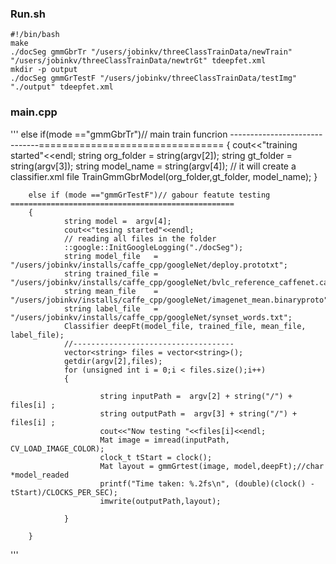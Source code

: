 ### Run.sh 
```
#!/bin/bash
make
./docSeg gmmGbrTr "/users/jobinkv/threeClassTrainData/newTrain" "/users/jobinkv/threeClassTrainData/newtrGt" tdeepfet.xml
mkdir -p output
./docSeg gmmGrTestF "/users/jobinkv/threeClassTrainData/testImg" "./output" tdeepfet.xml
```
### main.cpp

'''
        else if(mode =="gmmGbrTr")// main train funcrion ------------------------------================================
        {
                cout<<"training started"<<endl;
                string org_folder = string(argv[2]);
                string gt_folder = string(argv[3]);
                string model_name =  string(argv[4]);
                // it will create a classifier.xml file
                TrainGmmGbrModel(org_folder,gt_folder, model_name);
        }

        else if (mode =="gmmGrTestF")// gabour featute testing ==================================================
        {
                string model =  argv[4];
                cout<<"tesing started"<<endl;
                // reading all files in the folder
                ::google::InitGoogleLogging("./docSeg");
                string model_file   = "/users/jobinkv/installs/caffe_cpp/googleNet/deploy.prototxt";
                string trained_file = "/users/jobinkv/installs/caffe_cpp/googleNet/bvlc_reference_caffenet.caffemodel";
                string mean_file    = "/users/jobinkv/installs/caffe_cpp/googleNet/imagenet_mean.binaryproto";
                string label_file   = "/users/jobinkv/installs/caffe_cpp/googleNet/synset_words.txt";
                Classifier deepFt(model_file, trained_file, mean_file, label_file);
                //------------------------------------
                vector<string> files = vector<string>();
                getdir(argv[2],files);
                for (unsigned int i = 0;i < files.size();i++)
                {

                        string inputPath =  argv[2] + string("/") + files[i] ;
                        string outputPath =  argv[3] + string("/") + files[i] ;
                        cout<<"Now testing "<<files[i]<<endl;
                        Mat image = imread(inputPath, CV_LOAD_IMAGE_COLOR);
                        clock_t tStart = clock();
                        Mat layout = gmmGrtest(image, model,deepFt);//char *model_readed
                        printf("Time taken: %.2fs\n", (double)(clock() - tStart)/CLOCKS_PER_SEC);
                        imwrite(outputPath,layout);

                }

        }

'''
